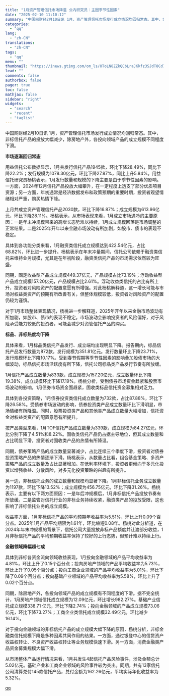 ```yaml
---
title: "1月资产管理信托市场降温 业内研究员：主因季节性因素"
date: "2025-02-10 11:10:12"
summary: "中国网财经2月10日讯 1月，资产管理信托市场发行成立情况均回归常态。其中，非标信托产品的投放大..."
categories:
  - "qq"
lang:
  - "zh-CN"
translations:
  - "zh-CN"
tags:
  - "qq"
menu: ""
thumbnail: "https://inews.gtimg.com/om_ls/OToLN8ZZkQCbLraJKkfz3SJdT8Cd7_0iJVX3-2QmZ-9bQAA_640360/0"
lead: ""
comments: false
authorbox: false
pager: true
toc: false
mathjax: false
sidebar: "right"
widgets:
  - "search"
  - "recent"
  - "taglist"
---
```


中国网财经2月10日讯 1月，资产管理信托市场发行成立情况均回归常态。其中，非标信托产品的投放大幅减少，除房地产外，各投向领域产品的成立规模不同程度下滑。

**市场逐渐回归常态**

用益信托公布数据显示，1月共发行信托产品1945款，环比下降28.49%，同比下降22.2%；发行规模为1078.30亿元，环比下降27.87%，同比上升5.84%。用益信托研究员杨桃表示，1月发行数量和规模的下降主要是由于季节性因素的影响。一方面，2024年12月信托产品投放大幅攀升，在一定程度上透支了部分优质项目资源；另一方面，年初通常是经济数据发布和政策预期的重要时期，投资者观望情绪相对严重，购买热情下降。

上月共成立资产管理信托产品2030款，环比下降16.87%；成立规模为613.96亿元，环比下降28.11%。杨桃表示，从市场表现来看，1月成立市场遇冷的主要原因：一是年末冲规模带来的高增长态势难以持续，1月成立规模回落是市场调整的正常结果。二是2025年开年以来金融市场波动有所加剧，如股市、债市的表现不稳定。

具体到各功能分类来看，1月融资类信托成立规模达到422.54亿元，占比68.82%，环比进一步提升。杨桃表示在年末冲量期间，信托公司依赖于融资类信托来维持业务规模，尤其是在年初阶段，融资类信托产品的市场需求依然较为旺盛。

同期，固定收益型产品成立规模449.37亿元，产品规模占比73.19%；浮动收益型产品成立规模157.20亿元，产品规模占比2.61%。浮动收益类信托的占比有所上升，投资者对风险资产的配置意愿有所增强。对此杨桃解释道，这一增长可能与市场对权益类资产的预期有所改善有关，但整体规模较低，投资者对风险资产的配置仍较为谨慎。

对于1月市场整体表现情况，杨桃进一步解释道，2025年开年以来金融市场波动有所加剧，如股市、债市的表现不稳定。市场波动会影响投资者的风险偏好，对于风险承受能力较低的投资者，可能会减少对资管信托产品的购买。

**标品、非标热度均下降**

具体来看，1月标品类信托产品发行、成立端均出现明显下降。报告期内，标品信托产品发行数量为872款，发行规模为351.81亿元。发行数量环比下降23.71%，发行规模环比下降10.17%。受到春节假期等季节性因素的影响叠加股债市场的大幅波动，标品信托市场活跃度有所下降，信托公司标品类产品发行节奏有所放缓。

1月信托产品成立数量为833款，成立规模为157.20亿元，成立数量环比下降19.38%，成立规模环比下降17.19%。杨桃分析，受到债券市场资金趋紧和股票市场波动的影响，1月债券市场资金面趋紧，固收类标品信托资金募集相对乏力。

具体到各投资策略，1月债券投资类信托成立数量为732款，占比87.88%，环比下降26.58%。受债券市场波动的影响，债券投资类产品成立数量环比下滑明显，市场情绪有所降温。同时，股票投资类产品和其他类产品成立数量大幅增加，信托资金对权益类资产的配置意愿有所提升。

按产品类型来看，1月TOF信托产品成立数量为339款，成立规模为84.27亿元，环比分别下降了4.51%和8.22%。固收类信托产品仍占据主导地位，但其成立数量和占比明显下滑，投资者对固收类产品的热情有所降温。

同期，债券策略产品的成立数量显著减少，占比连续三个季度下滑，投资者对债券投资策略产品的热情逐渐下滑。杨桃表示，从数量占比看，组合基金策略、多资产策略产品的成立数量及占比显著增加。在低利率环境下，投资者更倾向于多元化投资以增强收益、分散风险，对多元化投资策略的兴趣有所提升。

另一边，非标信托业务的成立数量和规模均显著下降。1月非标信托业务成立数量为1197款，环比下降13.52%；成立规模为456.75亿元，环比下降31.26%。杨桃表示，主要有以下两方面原因：一是年后冲规模后，1月非标信托产品投放节奏有所放缓。二是监管对信托行业的非标业务持续收紧，融资类产品的投放受限，这也影响了非标信托业务的成立规模。

收益率方面，1月非标信托产品的平均预期年收益率为5.51%，环比上升0.09个百分点。2025年1月产品平均期限为1.61年，环比缩短0.08年。杨桃对此分析道，在2024年年末冲规模的背景下，信托公司大量投放非标产品额度并让渡部分收益，1月非标信托产品的平均预期收益率保持了较好的上行态势，但预计难以持续上行。

**金融领域降幅超七成**

具体到非标各资金流向领域收益表现，1月投向金融领域的产品平均收益率为4.81%，环比上升了0.15个百分点；投向房地产领域的产品平均收益率为5.73%，环比上升了0.05个百分点；投向工商企业领域的产品平均收益率为5.01%，环比下降了0.09个百分点；投向基础产业领域的产品平均收益率为5.58%，环比上升了0.02个百分点。

同期，除房地产外，各投向领域产品的成立规模有不同程度的下滑。据不完全统计，1月房地产领域信托成立规模为12.09亿元，环比增长982.27%。基础产业信托成立规模338.71 亿元，环比下降2.74%；投向金融领域的产品成立规模73.06亿元，环比下降73.27%；工商企业类信托成立规模32.49亿元，环比减少16.14%。

对于投向金融领域的非标信托产品的成立规模大幅下降的原因，杨桃分析，非标金融类信托规模下降是多种因素共同作用的结果。一方面，通过银登中心的信贷资产收益权转让、不良资产收益权转让等业务规模快速下滑。另一方面，消费金融类产品资金募集规模大幅下滑。

从市场整体产品运行情况来看，1月共发生4起信托产品风险事件，涉及金额总计5.02亿元。基础产业和工商企业领域的风险事件较为突出。同期，共有13家信托公司清算兑付145款信托产品，兑付金额为162.26亿元，平均实际年化收益率为5.32%。

[qq](https://new.qq.com/rain/a/20250210A02VGS00)
